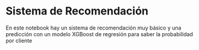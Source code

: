# Sistema de Recomendación

En este notebook hay un sistema de recomendación muy básico y una predicción con un modelo XGBoost de regresión para saber la probabilidad por cliente
